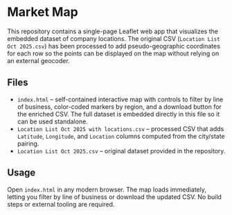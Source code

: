 # Market Map

This repository contains a single-page Leaflet web app that visualizes the embedded dataset of company locations. The original CSV (``Location List Oct 2025.csv``) has been processed to add pseudo-geographic coordinates for each row so the points can be displayed on the map without relying on an external geocoder.

## Files

- ``index.html`` – self-contained interactive map with controls to filter by line of business, color-coded markers by region, and a download button for the enriched CSV. The full dataset is embedded directly in this file so it can be used standalone.
- ``Location List Oct 2025 with locations.csv`` – processed CSV that adds ``Latitude``, ``Longitude``, and ``Location`` columns computed from the city/state pairing.
- ``Location List Oct 2025.csv`` – original dataset provided in the repository.

## Usage

Open ``index.html`` in any modern browser. The map loads immediately, letting you filter by line of business or download the updated CSV. No build steps or external tooling are required.
